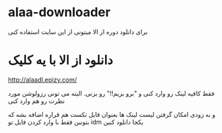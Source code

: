 # alaa-downloader
برای دانلود دوره از الا میتونی از این سایت استفاده کنی
# دانلود از الا با یه کلیک
http://alaadl.epizy.com/

فقط کافیه لینک رو وارد کنی و "برو بریم!!" رو بزنی.
البته می تونی رزولوشن مورد نظرت رو هم وارد کنی

و  به زودی امکان گرفتن لیست لینک ها بعنوان فایل تکست هم قراره اضافه بشه که بتونبن فقط با وارد کردن فایل تو idm یکجا دانلود کنین
